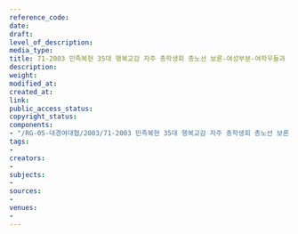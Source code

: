 ```yaml
---
reference_code: 
date: 
draft: 
level_of_description: 
media_type: 
title: 71-2003 민족복현 35대 행복교감 자주 총학생회 총노선 보론-여성부분-여학우들과 함께 랄라룰루
description: 
weight: 
modified_at: 
created_at: 
link: 
public_access_status: 
copyright_status: 
components:
- "/RG-05-대경여대협/2003/71-2003 민족복현 35대 행복교감 자주 총학생회 총노선 보론-여성부분-여학우들과 함께 랄라룰루.pdf"
tags:
- 
creators:
- 
subjects:
- 
sources:
- 
venues:
- 
---
```


